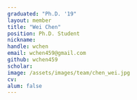 ```yaml
---
graduated: "Ph.D. '19"
layout: member
title: "Wei Chen"
position: Ph.D. Student
nickname:
handle: wchen
email: wchen459@gmail.com
github: wchen459
scholar:
image: /assets/images/team/chen_wei.jpg
cv: 
alum: false
---
```

